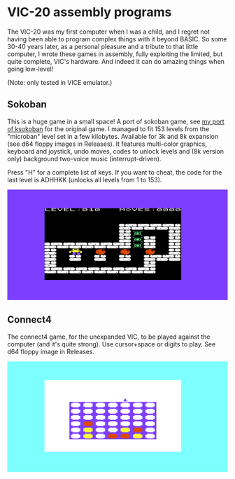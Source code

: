 # VIC-20 assembly programs

The VIC-20 was my first computer when I was a child, and I regret not having been able to program complex things with it beyond BASIC. So some 30-40 years later, as a personal pleasure and a tribute to that little computer, I wrote these games in assembly, fully exploiting the limited, but quite complete, VIC's hardware. And indeed it can do amazing things when going low-level!

(Note: only tested in VICE emulator.)

## Sokoban

This is a huge game in a small space! A port of sokoban game, see [my port of ksokoban](https://github.com/malessandrini/ksokoban-qt) for the original game. I managed to fit 153 levels from the "microban" level set in a few kilobytes. Available for 3k and 8k expansion (see d64 floppy images in Releases). It features multi-color graphics, keyboard and joystick, undo moves, codes to unlock levels and (8k version only) background two-voice music (interrupt-driven).

Press "H" for a complete list of keys. If you want to cheat, the code for the last level is ADHHKK (unlocks all levels from 1 to 153).

![screenshot](screenshot_sokoban.png)

## Connect4

The connect4 game, for the unexpanded VIC, to be played against the computer (and it's quite strong). Use cursor+space or digits to play. See d64 floppy image in Releases.

![screenshot](screenshot_connect4.png)
